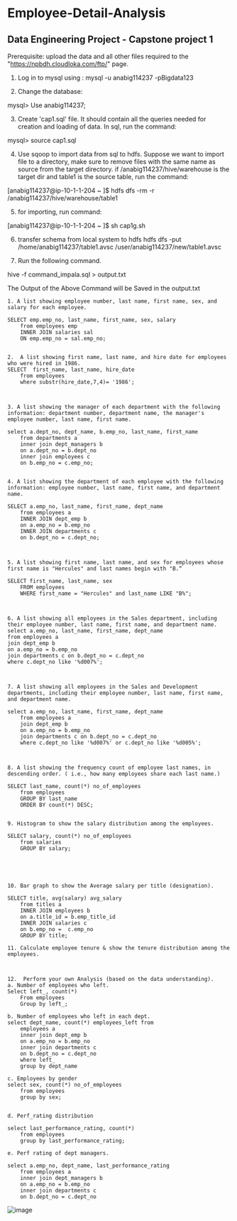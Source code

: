 # Employee-Detail-Analysis
Data Engineering Project - Capstone project 1 
---------------------------------------------
Prerequisite: upload the data and all other files required to the "https://npbdh.cloudloka.com/ftp/" page.

1. Log in to mysql using : mysql -u anabig114237 -pBigdata123

2. Change the database: 

mysql> Use anabig114237;

3. Create 'cap1.sql' file. It should contain all the queries needed for creation and loading of data.
In sql, run the command: 

mysql> source cap1.sql

4. Use sqoop to import data from sql to hdfs. Suppose we want to import file to a directory, make sure to remove files with the same name as source from the target directory.
if /anabig114237/hive/warehouse is the target dir and table1 is the source table, run the command: 

[anabig114237@ip-10-1-1-204 ~ ]$ hdfs dfs -rm -r /anabig114237/hive/warehouse/table1

5. for importing, run command: 

[anabig114237@ip-10-1-1-204 ~ ]$ sh cap1g.sh

6. transfer schema from local system to hdfs
hdfs dfs -put /home/anabig114237/table1.avsc /user/anabig114237/new/table1.avsc

7. Run the following command.

hive -f command_impala.sql > output.txt

The Output of the Above Command will be Saved in the output.txt

	1. A list showing employee number, last name, first name, sex, and salary for each employee.
	
	SELECT emp.emp_no, last_name, first_name, sex, salary 
	    from employees emp
	    INNER JOIN salaries sal
	    ON emp.emp_no = sal.emp_no;
	
	
	2.  A list showing first name, last name, and hire date for employees who were hired in 1986.
	SELECT  first_name, last_name, hire_date 
	    from employees 
	    where substr(hire_date,7,4)= '1986';
	    
	
	
	3. A list showing the manager of each department with the following information: department number, department name, the manager's employee number, last name, first name.
	
	select a.dept_no, dept_name, b.emp_no, last_name, first_name
	    from departments a
	    inner join dept_managers b
	    on a.dept_no = b.dept_no
	    inner join employees c 
	    on b.emp_no = c.emp_no; 
	
	
	4. A list showing the department of each employee with the following information: employee number, last name, first name, and department name.
	
	SELECT a.emp_no, last_name, first_name, dept_name
	    from employees a 
	    INNER JOIN dept_emp b 
	    on a.emp_no = b.emp_no
	    INNER JOIN departments c 
	    on b.dept_no = c.dept_no;
	
	
	
	5. A list showing first name, last name, and sex for employees whose first name is "Hercules" and last names begin with "B.“
	
	SELECT first_name, last_name, sex 
	    FROM employees 
	    WHERE first_name = "Hercules" and last_name LIKE "B%";
	
	
	
	6. A list showing all employees in the Sales department, including their employee number, last name, first name, and department name.
	select a.emp_no, last_name, first_name, dept_name 
	from employees a
	join dept_emp b
	on a.emp_no = b.emp_no
	join departments c on b.dept_no = c.dept_no
	where c.dept_no like '%d007%';
	
	
	
	7. A list showing all employees in the Sales and Development departments, including their employee number, last name, first name, and department name.
	
	select a.emp_no, last_name, first_name, dept_name 
		from employees a
		join dept_emp b
		on a.emp_no = b.emp_no
		join departments c on b.dept_no = c.dept_no
		where c.dept_no like '%d007%' or c.dept_no like '%d005%';


	
	8. A list showing the frequency count of employee last names, in descending order. ( i.e., how many employees share each last name.)
	
	SELECT last_name, count(*) no_of_employees
	    from employees
	    GROUP BY last_name
	    ORDER BY count(*) DESC;
	
	
	9. Histogram to show the salary distribution among the employees.
	
	SELECT salary, count(*) no_of_employees  
	    from salaries
	    GROUP BY salary;
	
	
	     

	
	10. Bar graph to show the Average salary per title (designation).
	
	SELECT title, avg(salary) avg_salary 
	    from titles a 
	    INNER JOIN employees b 
	    on a.title_id = b.emp_title_id
	    INNER JOIN salaries c
	    on b.emp_no =  c.emp_no
	    GROUP BY title;
	
	11. Calculate employee tenure & show the tenure distribution among the employees.
	
	
	
	12.  Perform your own Analysis (based on the data understanding).
	a. Number of employees who left.
	Select left_, count(*)
		From employees 
	    Group by left_;
	
	b. Number of employees who left in each dept.
	select dept_name, count(*) employees_left from 
	    employees a 
	    inner join dept_emp b 
	    on a.emp_no = b.emp_no
	    inner join departments c 
	    on b.dept_no = c.dept_no
	    where left_ 
	    group by dept_name
	
	c. Employees by gender
	select sex, count(*) no_of_employees
	    from employees
	    group by sex;
	
	
	d. Perf_rating distribution
	
	select last_performance_rating, count(*) 
	    from employees
	    group by last_performance_rating;
	
	e. Perf rating of dept managers.
	
	select a.emp_no, dept_name, last_performance_rating
	    from employees a 
	    inner join dept_managers b 
	    on a.emp_no = b.emp_no
	    inner join departments c 
	    on b.dept_no = c.dept_no
	






![image](https://user-images.githubusercontent.com/75109360/169336691-f479cb6b-a76a-480d-9024-c6ba14797257.png)

